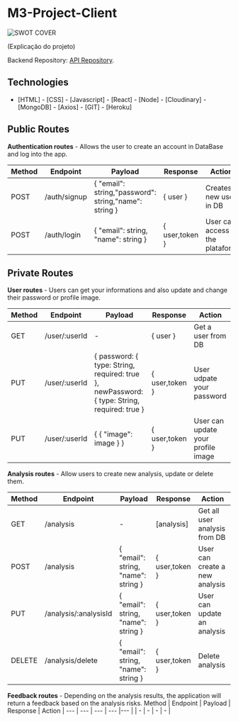 # M3-Project-Client


<img src="https://res.cloudinary.com/dqycgj4fq/image/upload/v1651003678/swot-analys-13_ycxkji.png" alt="SWOT COVER" />

(Explicação do projeto)

Backend Repository: [API Repository](https://github.com/MatheusBenamor/M3-Project-API).

## Technologies

- [HTML] - [CSS] - [Javascript] - [React] - [Node] - [Cloudinary] - [MongoDB] - [Axios] - [GIT] - [Heroku]

## Public Routes

<b>Authentication routes</b> - Allows the user to create an account in DataBase and log into the app.

Method | Endpoint | Payload | Response | Action |
--- | --- | --- | --- |--- |
POST | /auth/signup | { "email": string,"password": string,"name": string } | { user } | Creates a new user in DB |
POST | /auth/login | { "email": string, "name": string } | { user,token } | User can access the plataform |

## Private Routes

<b>User routes</b> - Users can get your informations and also update and change their password or profile image.

Method | Endpoint | Payload | Response | Action |
--- | --- | --- | --- |--- |
GET | /user/:userId	 | - | { user } | Get a user from DB |
PUT | /user/:userId | { password: { type: String, required: true }, newPassword: { type: String, required: true } | { user,token } | User udpate your password |
PUT | /user/:userId | { { "image": image } } | { user,token } | User can update your profile image |

<b>Analysis routes</b> - Allow users to create new analysis, update or delete them.

Method | Endpoint | Payload | Response | Action |
--- | --- | --- | --- |--- |
GET | /analysis | - | [analysis] | Get all user analysis from DB |
POST | /analysis | { "email": string, "name": string } | { user,token } | User can create a new analysis |
PUT| /analysis/:analysisId | { "email": string, "name": string } | { user,token } | User can update an analysis |
DELETE | /analysis/delete | { "email": string, "name": string } | { user,token } | Delete analysis |

<b>Feedback routes</b> - Depending on the analysis results, the application will return a feedback based on the analysis risks.
Method | Endpoint | Payload | Response | Action |
--- | --- | --- | --- |--- |
 | - | - | - | - |


